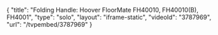 {
    "title": "Folding Handle: Hoover FloorMate FH40010, FH40010(B), FH4001",
    "type": "solo",
    "layout": "iframe-static",
    "videoId": "3787969",
    "url": "\/tvpembed\/3787969"
}